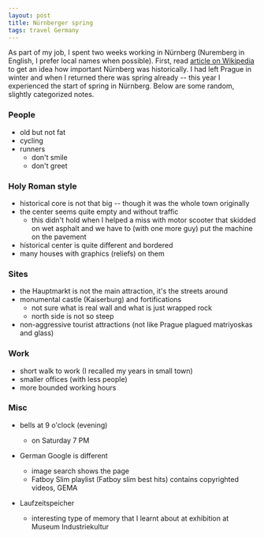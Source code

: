 ```yaml
---
layout: post
title: Nürnberger spring
tags: travel Germany
---
```


As part of my job, I spent two weeks working in Nürnberg (Nuremberg in English,
I prefer local names when possible).
First, read [article on Wikipedia](https://en.wikipedia.org/wiki/Nuremberg) to
get an idea how important Nürnberg was historically.
I had left Prague in winter and when I returned there was spring already -- this
year I experienced the start of spring in Nürnberg.
Below are some random, slightly categorized notes.


### People
  - old but not fat
  - cycling
  - runners
    - don't smile
    - don't greet

### Holy Roman style
  - historical core is not that big -- though it was the whole town originally
  - the center seems quite empty and without traffic
    - this didn't hold when I helped a miss with motor scooter that skidded
      on wet asphalt and we have to (with one more guy) put the machine on
      the pavement
  - historical center is quite different and bordered
  - many houses with graphics (reliefs) on them

### Sites
  - the Hauptmarkt is not the main attraction, it's the streets around
  - monumental castle (Kaiserburg) and fortifications
    - not sure what is real wall and what is just wrapped rock
    - north side is not so steep
  - non-aggressive tourist attractions (not like Prague plagued matriyoskas and
    glass)

### Work
  - short walk to work (I recalled my years in small town)
  - smaller offices (with less people)
  - more bounded working hours

### Misc
  - bells at 9 o'clock (evening)
    - on Saturday 7 PM
  
  - German Google is different
    - image search shows the page
    - Fatboy Slim playlist (Fatboy slim best hits) contains copyrighted
      videos, GEMA
  - Laufzeitspeicher
    - interesting type of memory that I learnt about at exhibition at Museum Industriekultur
